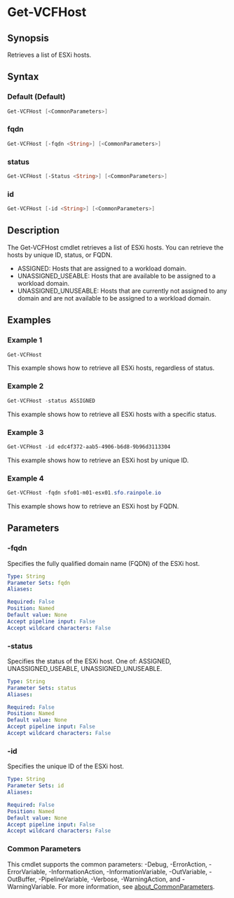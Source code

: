 # Get-VCFHost

## Synopsis

Retrieves a list of ESXi hosts.

## Syntax

### Default (Default)

```powershell
Get-VCFHost [<CommonParameters>]
```

### fqdn

```powershell
Get-VCFHost [-fqdn <String>] [<CommonParameters>]
```

### status

```powershell
Get-VCFHost [-Status <String>] [<CommonParameters>]
```

### id

```powershell
Get-VCFHost [-id <String>] [<CommonParameters>]
```

## Description

The Get-VCFHost cmdlet retrieves a list of ESXi hosts. You can retrieve the hosts by unique ID, status, or FQDN.

- ASSIGNED: Hosts that are assigned to a workload domain.
- UNASSIGNED_USEABLE: Hosts that are available to be assigned to a workload domain.
- UNASSIGNED_UNUSEABLE: Hosts that are currently not assigned to any domain and are not available to be assigned to a workload domain.

## Examples

### Example 1

```powershell
Get-VCFHost
```

This example shows how to retrieve all ESXi hosts, regardless of status.

### Example 2

```powershell
Get-VCFHost -status ASSIGNED
```

This example shows how to retrieve all ESXi hosts with a specific status.

### Example 3

```powershell
Get-VCFHost -id edc4f372-aab5-4906-b6d8-9b96d3113304
```

This example shows how to retrieve an ESXi host by unique ID.

### Example 4

```powershell
Get-VCFHost -fqdn sfo01-m01-esx01.sfo.rainpole.io
```

This example shows how to retrieve an ESXi host by FQDN.

## Parameters

### -fqdn

Specifies the fully qualified domain name (FQDN) of the ESXi host.

```yaml
Type: String
Parameter Sets: fqdn
Aliases:

Required: False
Position: Named
Default value: None
Accept pipeline input: False
Accept wildcard characters: False
```

### -status

Specifies the status of the ESXi host. One of: ASSIGNED, UNASSIGNED_USEABLE, UNASSIGNED_UNUSEABLE.

```yaml
Type: String
Parameter Sets: status
Aliases:

Required: False
Position: Named
Default value: None
Accept pipeline input: False
Accept wildcard characters: False
```

### -id

Specifies the unique ID of the ESXi host.

```yaml
Type: String
Parameter Sets: id
Aliases:

Required: False
Position: Named
Default value: None
Accept pipeline input: False
Accept wildcard characters: False
```

### Common Parameters

This cmdlet supports the common parameters: -Debug, -ErrorAction, -ErrorVariable, -InformationAction, -InformationVariable, -OutVariable, -OutBuffer, -PipelineVariable, -Verbose, -WarningAction, and -WarningVariable. For more information, see [about_CommonParameters](http://go.microsoft.com/fwlink/?LinkID=113216).
